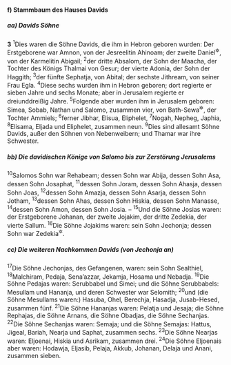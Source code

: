 #### f) Stammbaum des Hauses Davids

##### aa) Davids Söhne

__3__
<sup>1</sup>Dies waren die Söhne Davids, die ihm in Hebron geboren wurden: Der Erstgeborene war Amnon, von der Jesreelitin Ahinoam; der zweite Daniel<sup title="vgl. 2.Sam 3,3">&#x2732;</sup>, von der Karmelitin Abigail;
<sup>2</sup>der dritte Absalom, der Sohn der Maacha, der Tochter des Königs Thalmai von Gesur; der vierte Adonia, der Sohn der Haggith;
<sup>3</sup>der fünfte Sephatja, von Abital; der sechste Jithream, von seiner Frau Egla.
<sup>4</sup>Diese sechs wurden ihm in Hebron geboren; dort regierte er sieben Jahre und sechs Monate; aber in Jerusalem regierte er dreiunddreißig Jahre.
<sup>5</sup>Folgende aber wurden ihm in Jerusalem geboren: Simea, Sobab, Nathan und Salomo, zusammen vier, von Bath-Sewa<sup title="= Bathseba">&#x2732;</sup>, der Tochter Ammiels;
<sup>6</sup>ferner Jibhar, Elisua, Eliphelet,
<sup>7</sup>Nogah, Nepheg, Japhia,
<sup>8</sup>Elisama, Eljada und Eliphelet, zusammen neun.
<sup>9</sup>Dies sind allesamt Söhne Davids, außer den Söhnen von Nebenweibern; und Thamar war ihre Schwester.

##### bb) Die davidischen Könige von Salomo bis zur Zerstörung Jerusalems

<sup>10</sup>Salomos Sohn war Rehabeam; dessen Sohn war Abija, dessen Sohn Asa, dessen Sohn Josaphat,
<sup>11</sup>dessen Sohn Joram, dessen Sohn Ahasja, dessen Sohn Joas,
<sup>12</sup>dessen Sohn Amazja, dessen Sohn Asarja, dessen Sohn Jotham,
<sup>13</sup>dessen Sohn Ahas, dessen Sohn Hiskia, dessen Sohn Manasse,
<sup>14</sup>dessen Sohn Amon, dessen Sohn Josia. –
<sup>15</sup>Und die Söhne Josias waren: der Erstgeborene Johanan, der zweite Jojakim, der dritte Zedekia, der vierte Sallum.
<sup>16</sup>Die Söhne Jojakims waren: sein Sohn Jechonja; dessen Sohn war Zedekia<sup title="? vgl. V.15">&#x2732;</sup>.

##### cc) Die weiteren Nachkommen Davids (von Jechonja an)

<sup>17</sup>Die Söhne Jechonjas, des Gefangenen, waren: sein Sohn Sealthiel,
<sup>18</sup>Malchiram, Pedaja, Sena’azzar, Jekamja, Hosama und Nebadja.
<sup>19</sup>Die Söhne Pedajas waren: Serubbabel und Simei; und die Söhne Serubbabels: Mesullam und Hananja, und deren Schwester war Selomith;
<sup>20</sup>und (die Söhne Mesullams waren:) Hasuba, Ohel, Berechja, Hasadja, Jusab-Hesed, zusammen fünf.
<sup>21</sup>Die Söhne Hananjas waren: Pelatja und Jesaja; die Söhne Rephajas, die Söhne Arnans, die Söhne Obadjas, die Söhne Sechanjas.
<sup>22</sup>Die Söhne Sechanjas waren: Semaja; und die Söhne Semajas: Hattus, Jigeal, Bariah, Nearja und Saphat, zusammen sechs.
<sup>23</sup>Die Söhne Nearjas waren: Eljoenai, Hiskia und Asrikam, zusammen drei.
<sup>24</sup>Die Söhne Eljoenais aber waren: Hodawja, Eljasib, Pelaja, Akkub, Johanan, Delaja und Anani, zusammen sieben.
